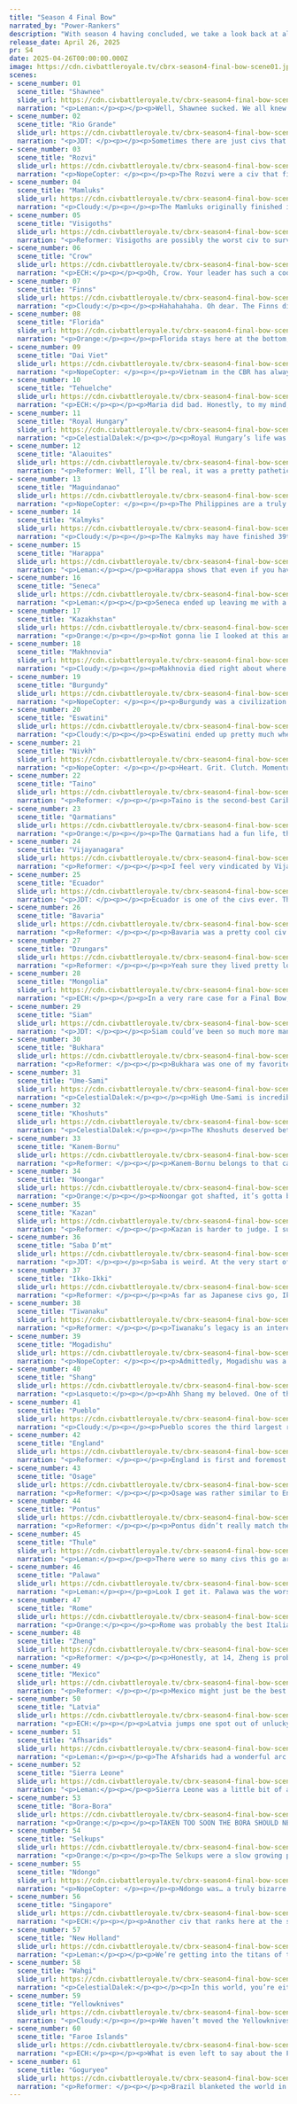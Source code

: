 ```yaml
---
title: "Season 4 Final Bow"
narrated_by: "Power-Rankers"
description: "With season 4 having concluded, we take a look back at all 61 civs and decide where we think they REALLY deserved to finish."
release_date: April 26, 2025
pr: S4
date: 2025-04-26T00:00:00.000Z
image: https://cdn.civbattleroyale.tv/cbrx-season4-final-bow-scene01.jpeg
scenes:
- scene_number: 01
  scene_title: "Shawnee"
  slide_url: https://cdn.civbattleroyale.tv/cbrx-season4-final-bow-scene01.jpeg
  narration: "<p>Leman:</p><p></p><p>Well, Shawnee sucked. We all knew they were gonna suck. It's hard to be the American civ that starts in the middle of it all. Shawnee was a civ that didn’t open Liberty or Tradition, got quickly boxed in and rushed down without the strength, bonuses, or moxie to fight against all their neighbors. Even though they were a patent failure, Shawnee at least got to sit in the sub for a second or two when they grabbed that city from Mexico. They promptly died, I know, but dying right after your finest moment turned out to be something of a theme this cbr. </p>"
- scene_number: 02
  scene_title: "Rio Grande"
  slide_url: https://cdn.civbattleroyale.tv/cbrx-season4-final-bow-scene02.jpeg
  narration: "<p>JDT: </p><p></p><p>Sometimes there are just civs that live doing nothing and die doing nothing. Rio Grande slots into that niche pretty well. In retrospect, they are eerily similar to another cool civ that was just absolutely hammered by neighbouring powers notably stronger than they were - X3 Brazil. Both came into the royale with very solid mid-tier projections, being seen as nations with decent past results and decent AI who are hampered by being hemmed in by bigger fish. Both proceeded to buttfumble the chances they had by not settling well early, which was further devastated by game-ruining wars with a much stronger neighbour up north. While it did take a while for them to die, they were on the backfoot from the start, getting pummeled by New Holland, Tiwanaku and even Bora Bora. Really, their biggest contribution is acting as an engine for two of the games most memorable powers in Tiwanaku and Bora. Maybe next time we can get the cowboy, and not the cow. </p>"
- scene_number: 03
  scene_title: "Rozvi"
  slide_url: https://cdn.civbattleroyale.tv/cbrx-season4-final-bow-scene03.jpeg
  narration: "<p>NopeCopter: </p><p></p><p>The Rozvi were a civ that filled an unappreciated role in the epic that was X4 - that of an early-game conqueror struck down for their bloodthirstiness, someone to establish the stakes and then quickly get snuffed out. They had their one cool moment, and then spent the rest of the game rotting - a really unfortunate fate for such a cool civ (I’m not biased trust me). I suppose it’s not all bad, their one cool moment was still more than what some other civs achieved, but there’s a reason they’re third-to-last on the rankings - one city capture doesn’t make up for all the time spent as a rump state.</p>"
- scene_number: 04
  scene_title: "Mamluks"
  slide_url: https://cdn.civbattleroyale.tv/cbrx-season4-final-bow-scene04.jpeg
  narration: "<p>Cloudy:</p><p></p><p>The Mamluks originally finished in a dismal 52nd, but we decided that still wasn’t bad enough and dropped them to 58th. They tried a little bit at the start but then they got absolutely destroyed and deserved it.</p>"
- scene_number: 05
  scene_title: "Visigoths"
  slide_url: https://cdn.civbattleroyale.tv/cbrx-season4-final-bow-scene05.jpeg
  narration: "<p>Reformer: Visigoths are possibly the worst civ to survive to the top half of civs. All you need to see is the -34 on the slide. They barely deserve a mention. To match their non-existent presence in the game. Let’s hope next season’s Iberia is a bit more lively. </p>"
- scene_number: 06
  scene_title: "Crow"
  slide_url: https://cdn.civbattleroyale.tv/cbrx-season4-final-bow-scene06.jpeg
  narration: "<p>ECH:</p><p></p><p>Oh, Crow. Your leader has such a cool IRL history, it actually quite saddens me that this is where you end up but it’s hard to justify any higher, truly. I suppose we can all be glad you had one slight bright spot in the early episodes - that one counter-invasion that looked set to take down the Yellowknives - that may give some folks satisfaction that you have potential. Not here though, Joe Medicine Crow.</p>"
- scene_number: 07
  scene_title: "Finns"
  slide_url: https://cdn.civbattleroyale.tv/cbrx-season4-final-bow-scene07.jpeg
  narration: "<p>Cloudy:</p><p></p><p>Hahahahaha. Oh dear. The Finns did nothing all season, never captured a city, and wrote themselves out of the game through sheer laziness. With only 5 cities to their name, they would have died quickly if someone remembered that they existed, so we’ve dropped them a whopping 22 places. </p>"
- scene_number: 08
  scene_title: "Florida"
  slide_url: https://cdn.civbattleroyale.tv/cbrx-season4-final-bow-scene08.jpeg
  narration: "<p>Orange:</p><p></p><p>Florida stays here at the bottom, they really did not do much in the royale and kinda just waited for their defeat. What I find more interesting is that they feel like they had more presence than this because they got eliminated in part 26. It feels like they did more than they actually did, but MacGregor’s greatest scam was making us think he’d be more crazy than he was.</p>"
- scene_number: 09
  scene_title: "Dai Viet"
  slide_url: https://cdn.civbattleroyale.tv/cbrx-season4-final-bow-scene09.jpeg
  narration: "<p>NopeCopter: </p><p></p><p>Vietnam in the CBR has always been a land of extremes. On the one hand, you have Mk. 2’s Vietnam, one of the mightiest and most iconic civs in series history, seizing Southeast Asia and southern China and then tearing west all the way to the gates of the Middle East. Then, on the other hand, you have X2’s Vietnam, maybe the shittiest civ in series history, who did practically nothing of note whatsoever. Dai Viet unfortunately leaned more towards the latter end of the spectrum - they were a defensive and religious powerhouse, sure, but they never fought a good war in their entire history and they crumbled as soon as their natural defenses faltered. They died in 54th, and that’s about where they deserved to land. At least the holy wars were fun.</p>"
- scene_number: 10
  scene_title: "Tehuelche"
  slide_url: https://cdn.civbattleroyale.tv/cbrx-season4-final-bow-scene10.jpeg
  narration: "<p>ECH:</p><p></p><p>Maria did bad. Honestly, to my mind, a real F tier performance overall, bottom 5 even (although clearly my peers are a tad more generous). Here’s the thing, everyone recognises that the Southern Cone of South America is a fairly difficult starting region, with mediocre terrain, slow movement and a tendency to get boxed in by civs to the north that start stronger and can block off the hills to get further up. The thing is, the Tehuelche had the capacity to surpass these barriers, plenty of land and a failed neighbour in Rio Grande they could have taken advantage of. Instead, the Tehuelche settled slowly and were shockingly bad at building up the cities they did build; in the CBR the quiet lynchpin of victory is infrastructure, developing your land and thus having great stats. Look at the Afsharids or eventual winner Goguryeo for the opposite of Tehuelche, who had bare lands and 7 science by the end of episode 2. Bora-Bora showing up and clowning on them was the perfect lesson ender, and I think Tehuelche should be grateful for 52nd here.</p>"
- scene_number: 11
  scene_title: "Royal Hungary"
  slide_url: https://cdn.civbattleroyale.tv/cbrx-season4-final-bow-scene11.jpeg
  narration: "<p>CelestialDalek:</p><p></p><p>Royal Hungary’s life was disappointing. They started out with a quick and dirty war against Bavaria where they took Regensburg, making up for their tepid settling pace. Unfortunately, it didn’t help enough. After the initial war, they stagnated, while Latvia and Bavaria quickly boxed them in. The walls were closing in on them when Latvia took Komarom. The walls closed in on them when a nasty coalition war led to them losing half of their remaining cities. It looked like they had some more hope when they and Latvia teamed up on Bavaria. But it wasn’t enough. It never was. Bathory tried a lot of things, but never committed hard enough. She was more focused on a long-distance relationship with Daji. At long last, the two serial killers are together in the Babyloanian submarine, making out and killing their servants for shits and giggles. I think that’s all that she wanted, really. </p>"
- scene_number: 12
  scene_title: "Alaouites"
  slide_url: https://cdn.civbattleroyale.tv/cbrx-season4-final-bow-scene12.jpeg
  narration: "<p>Reformer: Well, I’ll be real, it was a pretty pathetic attempt. At this point I’m not sure Morocco is that great of a TSL. Back in mk2 Morocco did do better, but it’s a nominal improvement. I don’t remember if Morocco was coastal, but for Alaouites being unable to improve sea resources is a pretty big malus. The region doesn’t exactly lend itself to food richness. Now we do know that food-poor regions can produce strong contestants (e.g. Tiwanaku), but I have to imagine that more often than not, this is a serious setback. Sure, it saved them from naval invasions a few times, but I’m not sure the prize is worth the cost here. Maybe we should just give a Tunis TSL a chance again…but I really like the Almohads…agonizing. Let’s hope one of these guys can walk in the Vandals’ footsteps, because Alaouites certainly wasn’t it. </p>"
- scene_number: 13
  scene_title: "Maguindanao"
  slide_url: https://cdn.civbattleroyale.tv/cbrx-season4-final-bow-scene13.jpeg
  narration: "<p>NopeCopter: </p><p></p><p>The Philippines are a truly cursed region in the CBR, seemingly destined never to have a successful contender. Maguindanao was admittedly created in part to try and break that curse, with their militaristic biases and strong position that miraculously worked much better in the CBR than it did in any of my test games. Unfortunately, it’s not called a curse because it produces the expected outcome. Like Mk. 2’s Philippines before them, Maguindanao was reduced from a genuine contender to an early grave by constant, relentless invasions from all sides. Admittedly, with an overperforming Singapore on one side and the Wahgi on the other, maybe Maguindanao never truly stood a chance to begin with. But it’s clear from their highest highs that 60th was far, far too low a rank for Maguindanao. 49th still isn’t impressive by any means, of course, but hopefully this 11-rank jump better reflects just how hard Mag fought.</p>"
- scene_number: 14
  scene_title: "Kalmyks"
  slide_url: https://cdn.civbattleroyale.tv/cbrx-season4-final-bow-scene14.jpeg
  narration: "<p>Cloudy:</p><p></p><p>The Kalmyks may have finished 39th, but we think 48th is more appropriate for the civ that was first to lose its capital, miraculously got it back, lost their second city, and then never recovered. They spent most of the game as an irrelevant rump and gave away some of the few cities they already had to civs like Bukhara. They might have ended up even lower in the final bow if they hadn’t posthumously won our hearts by spawning back in every turn during total war due to an unexpected quirk of their unique ability, making them nearly impossible to kill.</p>"
- scene_number: 15
  scene_title: "Harappa"
  slide_url: https://cdn.civbattleroyale.tv/cbrx-season4-final-bow-scene15.jpeg
  narration: "<p>Leman:</p><p></p><p>Harappa shows that even if you have a strong early game economy, if you do not settle, you don’t build any army, you’re just going to slowly get ground down by your neighbors. Being killed off by the Khoshuts was just embarrassing. However, for that strong economy, and that slight bit of potential Harappa showed in the early game, they get this sizeable bump in the final bow. Also I like them.</p>"
- scene_number: 16
  scene_title: "Seneca"
  slide_url: https://cdn.civbattleroyale.tv/cbrx-season4-final-bow-scene16.jpeg
  narration: "<p>Leman:</p><p></p><p>Seneca ended up leaving me with a positive impression in my mind, because of how scrappy and tenacious they ended up being, but make no mistake, they did a bad job. This is the civ we put in second place at the start of the game and here they are rounding out the bottom quartile. Because despite all their antics, they did a bad job.</p>"
- scene_number: 17
  scene_title: "Kazakhstan"
  slide_url: https://cdn.civbattleroyale.tv/cbrx-season4-final-bow-scene17.jpeg
  narration: "<p>Orange:</p><p></p><p>Not gonna lie I looked at this and thought “what the fuck did Kazakhstan do why are they 45th?” But apparently they had an actual empire for a bit going up the urals and into the arctic, so that was neat. They then got their shit rocked by the Selkups.</p>"
- scene_number: 18
  scene_title: "Makhnovia"
  slide_url: https://cdn.civbattleroyale.tv/cbrx-season4-final-bow-scene18.jpeg
  narration: "<p>Cloudy:</p><p></p><p>Makhnovia died right about where we felt they should. They struggled for most of the game but they had at least a little bit of spark to them, a fleeting demonstration of life and grit and spirit. Too bad they made a lot of really bad decisions and it was all for nothing. At least they fought until the end.</p>"
- scene_number: 19
  scene_title: "Burgundy"
  slide_url: https://cdn.civbattleroyale.tv/cbrx-season4-final-bow-scene19.jpeg
  narration: "<p>NopeCopter: </p><p></p><p>Burgundy was a civilization that, in a just world, would have been a regional power. They settled well, fought well, and managed the nightmarish scenario of constant coalition wars about as well as they could have. If not for one mistake, not pushing England off the mainland, perhaps they could have even gotten away with it. Instead, the cheap tactics of their neighbors brought them down before their time. Burgundy sees a healthy raise in their final score because, yeah, from an objective standpoint they spent most of the game in a MUCH better position than any of their neighbors, they played the game well, and they only died as early as they did because their neighbors wouldn’t lay off them. So long, and thanks for making the Hundred Years’ War an actually entertaining regional rivalry.</p>"
- scene_number: 20
  scene_title: "Eswatini"
  slide_url: https://cdn.civbattleroyale.tv/cbrx-season4-final-bow-scene20.jpeg
  narration: "<p>Cloudy:</p><p></p><p>Eswatini ended up pretty much where they deserved—not in the bottom-most bottom tier, but in the next tier above that, the chronic no-hopers. Their game was far from uneventful—they fought in many wars, settled Madagascar, and defended heroically against numerous neighbors—but they had a bad habit of giving away cities in peace treaties and hemorrhaging outlying cities to civs they could have beaten, starting from episode 2 when they lost their second city to Rozvi. Later, they kept making impressions on us by getting repeatedly liberated and refusing to stay dead. But sadly for them, most of those impressions were pretty bad.</p>"
- scene_number: 21
  scene_title: "Nivkh"
  slide_url: https://cdn.civbattleroyale.tv/cbrx-season4-final-bow-scene21.jpeg
  narration: "<p>NopeCopter: </p><p></p><p>Heart. Grit. Clutch. Momentum. Wanting It More. These are the five Poblometrics, the truest and most accurate method of measuring a Civ’s odds of success, measuring not what a civ theoretically is but what their true essence is. This method of ranking was first devised as a way to explain how the Nivkh were beating the seemingly-superior Ikko-Ikki, in a way making the Nivkh the icon of the Poblometrics. Which is hilarious, considering how the Nivkh fumbled a chance at relevance so hard. They did admittedly have solid stats, and most of their failures came from their unfortunate position between Goguryeo and the Thule, but they only even ended up in that mess because they failed to take completely undefended Goguryeo lands. Most of their game was just a respectable but ultimately fruitless struggle for survival. In the high 40s they go.</p>"
- scene_number: 22
  scene_title: "Taino"
  slide_url: https://cdn.civbattleroyale.tv/cbrx-season4-final-bow-scene22.jpeg
  narration: "<p>Reformer: </p><p></p><p>Taino is the second-best Caribbean civ we’ve had. Yyyeah. I mean the competition is Jamaica and Haiti. Which ain’t much. But also Buccs! So you know what the region can do when the stars align. Unfortunately for the civs that came after the Buccs, it seems that the stars will only align once. In this context of incredibly abysmal performance, Taino’s run is pretty alright. I mean, they lived till 28th! That’s gotta be worth something. They didn’t do much besides live long and maintain respectable tech, but hey, baby steps, baby steps. At this rate, we’ll have a top ten power out of Caribbean in like…a few years. Something to look forward to!</p>"
- scene_number: 23
  scene_title: "Qarmatians"
  slide_url: https://cdn.civbattleroyale.tv/cbrx-season4-final-bow-scene23.jpeg
  narration: "<p>Orange:</p><p></p><p>The Qarmatians had a fun life, they absolutely sucked except for a few sparse moments of ecstasy, and an incredible number of revives. They started out failing to settle at all, then pulled out a huge win against the Afsharids then followed it up with a few more nice captures, before going back to doing jack shit until they got eliminated. Then the real fun happened as they got revived an incredible number of times and no I’m not going to count how many, but it’s a lot, maybe the most we’ve ever had.</p>"
- scene_number: 24
  scene_title: "Vijayanagara"
  slide_url: https://cdn.civbattleroyale.tv/cbrx-season4-final-bow-scene24.jpeg
  narration: "<p>Reformer: </p><p></p><p>I feel very vindicated by Vijayanagara’s performance, and further by what seems like will be a very meagre legacy. I was assured they would do well, and look how that went! Disappointment, disappointment, disappointment.There was a brief period where they were kind of gaming, but it was brief indeed. At most they were impressive when defending, but it’s not hard to defend when the terrain is rough and the approaches are limited. They made South India into their prison and then cherished it like it was something worth celebrating. Let’s hope we’ll get a good South Indian contestant next season. </p>"
- scene_number: 25
  scene_title: "Ecuador"
  slide_url: https://cdn.civbattleroyale.tv/cbrx-season4-final-bow-scene25.jpeg
  narration: "<p>JDT: </p><p></p><p>Ecuador is one of the civs ever. They aren’t the most egregiously boring civ. But to call them exciting is a gross mischaracterization. Hemmed into Northern South America, Ecuador never really got a chance to shine due to the Amazon and the strong settlements of their neighbours. All they really wound up doing was developing at a leisurely pace whilst building an army, the perennial mid tier. Wars with New Holland and Mexico both failed to create any expected gains thanks to jungle terrain and their own incompetence. Eventually, however, Ecuador did something that such notable nothingburgers like Kurdistan and the Finns failed to do - they took a city. Granted, it's the worst city capture of all time, requiring multiple parts to take Lukurmata from a collapsing Tiwanaku and eventually failing to finish the job, leaving Bora Bora and New Holland to scramble for the remains. But hey, that fumble prevents them from being the most forgettable civ of all time, because at least they have a failure people will remember them for. Also, when they got swept by Mexico, that was at least a pretty exciting part, so I gotta give em that. </p>"
- scene_number: 26
  scene_title: "Bavaria"
  slide_url: https://cdn.civbattleroyale.tv/cbrx-season4-final-bow-scene26.jpeg
  narration: "<p>Reformer: </p><p></p><p>Bavaria was a pretty cool civ in like the first five episodes. Or something like that. Being cool for one eighth of a season doesn’t net you much sympathy, so down they go. 36th seems more apt. Though personally I would’ve put them even lower, somewhere in the 40s. </p><p></p><p>Now that I think about it, Bavaria essentially had gifted child syndrome. That’s rough buddy.</p>"
- scene_number: 27
  scene_title: "Dzungars"
  slide_url: https://cdn.civbattleroyale.tv/cbrx-season4-final-bow-scene27.jpeg
  narration: "<p>Reformer: </p><p></p><p>Yeah sure they lived pretty long, but so what? The most memorable part of Dzungars was fielding an outdated army the whole game, followed by failing to cripple Selkups, followed by failing to cripple Khoshuts. Awful things to remember a civ by. Ah, early on they looked…well, mildly promising! I never held much hope for these guys, I’ll be real. But my hope for them was never zero. It would’ve been such a cool reversal. Snatching victory from the jaws of defeat. But naaahhh had to be a gremlin. That’s what really unites the three Oirats of the season. They were all just fucking around. I think that’s worth respecting. </p>"
- scene_number: 28
  scene_title: "Mongolia"
  slide_url: https://cdn.civbattleroyale.tv/cbrx-season4-final-bow-scene28.jpeg
  narration: "<p>ECH:</p><p></p><p>In a very rare case for a Final Bow, Mongolia has ended up in the same rank they died in, huh! What’s up with that? Well, I can speculate that they were a prototypical ‘fine’ civ. They had some cool moments surpassing ‘fine’ - like their adoption of Freedom and the pushbacks against Shang - alongside some mediocre moments like the initial losses to Shang that dented their average, but the usual perception of Mongolia was ‘fine’. They settled fine, had fine enough stats, had a fine spattering of fans but rarely outright hype, and died in a fine, semi-heroic but ultimately irrelevant last stand to the season winner. As such, why deviate from the rank they died in, it’s already a fine enough place to put them!</p>"
- scene_number: 29
  scene_title: "Siam"
  slide_url: https://cdn.civbattleroyale.tv/cbrx-season4-final-bow-scene29.jpeg
  narration: "<p>JDT: </p><p></p><p>Siam could’ve been so much more man. They had such a glowing and fun set of test performances and such a cool unique line. They played their early game to a tee, settling excellently and building a good tech turtle. Then they just kinda did nothing for a while. It was frustrating. By the time they realized they had to actually do things to win the game, it was too little too late. They were too lethargic when attacking the remnants of Vietnam, were thoroughly outscaled by Singapore and Zheng, and failed to capitalize on the failures of India’s clown trio. Really, when Singapore came knocking, it was no surprise they folded. What was surprising was that their final death came at the hands of Gogurt and Wahgi, the first symptom of the global projection that defined the endgame. I really wanted to like Rama. But he didn’t give me enough reasons to like him. </p>"
- scene_number: 30
  scene_title: "Bukhara"
  slide_url: https://cdn.civbattleroyale.tv/cbrx-season4-final-bow-scene30.jpeg
  narration: "<p>Reformer: </p><p></p><p>Bukhara was one of my favorites. Not to begin with, though. I voted for Khiva or something, and notably I was and still am a massive Afsharid fan. But they had so much grit, heart, clutch, and wanting it more. How could you not love these spicy lil guys? Always showing off bigger civs like it was no big deal. Central Asia can be proud, Bukhara did the region well. It’s a rough TSL to pull off, as we’ve seen. Siberia is just next door, the Himalayas are impregnable, and civs from the south are often hard to contend with too. The neighborhood certainly doesn’t help. Mostly flat terrain with tough neighbors…yikes. Makes Bukhara all that much more impressive. Kudos to them. </p>"
- scene_number: 31
  scene_title: "Ume-Sami"
  slide_url: https://cdn.civbattleroyale.tv/cbrx-season4-final-bow-scene31.jpeg
  narration: "<p>CelestialDalek:</p><p></p><p>High Ume-Sami is incredibly generous. They might not have been Visigoth levels of useless, but they were pretty much invisible the entire game. Just how useless? Their second city capture was during total war. The entire game, they looked like a mid-tier contender, able to take on the Finns, but they never did. They lost one war to the Faroes, gave up, and ate shit until they died of shit poisoning. We ranked them fairly high consistently because we thought that they’d wake up somewhere, somehow, and do something. But they never did. They skipped work every day of their life and then retired. Fuck you, Ume-Sami, for getting our hopes up that you’d paint the map in your beautiful colors. I regret ranking them 39th, because they deserved lower and I didn’t remember just how fucking useless they were until I started writing this. </p>"
- scene_number: 32
  scene_title: "Khoshuts"
  slide_url: https://cdn.civbattleroyale.tv/cbrx-season4-final-bow-scene32.jpeg
  narration: "<p>CelestialDalek:</p><p></p><p>The Khoshuts deserved better. They looked like they were doing mediocre in the very beginning, until an utterly moronic peace deal led to them ceding the unthreatened city of Lhasa to the Dzungars and making their empire into a bizarre snake-like creature. Then, for a while, they did absolutely nothing. </p><p></p><p>Until they killed Harappa. </p><p></p><p>All of Harappa’s neighbors were ganging up on them, but by some miracle the Khoshuts came out of the coalition war with ALL of Harappa’s cities. This didn’t make them a major power by any means, but they were respectable. They became even more respectable by fending off a coalition war and retaking Lhasa. But then, the Afsharids came, and ate their empire in one gulp.</p><p></p><p>The Khoshuts played quite well after their initial diplomatic blunder. In the end, that diplomatic blunder probably wouldn’t have helped much. They were never a frontrunner: Harappa was so small that their complete capture turned the Khoshuts only into a mid-tier power. It’s fitting that they’re pretty much right at the middle.</p>"
- scene_number: 33
  scene_title: "Kanem-Bornu"
  slide_url: https://cdn.civbattleroyale.tv/cbrx-season4-final-bow-scene33.jpeg
  narration: "<p>Reformer: </p><p></p><p>Kanem-Bornu belongs to that caste of most respectable civs: the caste of underdogs that punched above their weightclass. For the vast majority of their existence they were fighting statistically superior foes, and without fail, they triumphed. The most staggering of these triumphs was against Saba-D’mt, of course - the promised child of Africa, with everything given to them on a silver platter. Kanem humiliated them twice, if memory serves. Of course, Kanem did eventually die, but it was a life well lived, full of underdog adventures. What more could you hope for?</p>"
- scene_number: 34
  scene_title: "Noongar"
  slide_url: https://cdn.civbattleroyale.tv/cbrx-season4-final-bow-scene34.jpeg
  narration: "<p>Orange:</p><p></p><p>Noongar got shafted, it’s gotta be said. They were shafted nearly the entire game, sadly often of their own accord. They were in constant struggle the whole time and I feel sorry for them. And you know what the total war hurt them most, Palawa should’ve died before them, they got shafted there too. But within all the shafting, their own inability to break out brings them down here to the low 20s.</p>"
- scene_number: 35
  scene_title: "Kazan"
  slide_url: https://cdn.civbattleroyale.tv/cbrx-season4-final-bow-scene35.jpeg
  narration: "<p>Reformer: </p><p></p><p>Kazan is harder to judge. I suppose, then, it makes sense that they more or less keep their middling position just above 30. Kazan got off to a middling start, peaked when Kazakhstan collapsed, and then continued on a middling trajectory. Most people, including rankers, probably remember them for that brief time in the spotlight, and so they get to stay in the top half of civs, even if just by their average rank they should probably be lower.</p>"
- scene_number: 36
  scene_title: "Saba D’mt"
  slide_url: https://cdn.civbattleroyale.tv/cbrx-season4-final-bow-scene36.jpeg
  narration: "<p>JDT: </p><p></p><p>Saba is weird. At the very start of the game, we saw them fall to the valleys of last place, wrought by their inactive settling and the Mamluks forward settling them in Sudan. But then something incredible happened. Buoyed by Mogadishu’s massive trade routes, Saba entered their first golden age, supercharging their production and growth from bottom feeders to the best in the cylinder. With this immense production spike, they built a strong empire, bloodying the Mamluks and Kanem Bornu and rising to become one of Africa’s big three thanks to the retention of a pretty good statline. Unfortunately, pretty good was all we ever got of them. </p><p></p><p>Scraps with Ndongo, Sierra Leone and Pontus went nowhere, while their “pretty good” stats began to look increasingly dismal thanks to their neighbours simply outscaling them. Meanwhile, their whipping boy of Mogadishu managed to somehow recover from perpetual mediocrity and build a very advanced statline for themselves going into the endgame. Follow this up with continued stalled wars, and you got a recipe for a downfall, brought expressly at the hands of Mogadishu and Sierra Leone. As other PRs have stated before, they went from zero to hero back to zero again. </p>"
- scene_number: 37
  scene_title: "Ikko-Ikki"
  slide_url: https://cdn.civbattleroyale.tv/cbrx-season4-final-bow-scene37.jpeg
  narration: "<p>Reformer: </p><p></p><p>As far as Japanese civs go, Ikko was pretty cool. Early aggression against Shang brought excitement to East Asia. They kept up alright in tech. But somewhere along the way, they turned into a sycophant, a Goguryeo minion, serving the interests of a foreign power. Where did it all go wrong. Regardless of what Ikko could’ve done differently, being a toady will be their long-term legacy. Not a great legacy, that, but I suppose there is worse. </p>"
- scene_number: 38
  scene_title: "Tiwanaku"
  slide_url: https://cdn.civbattleroyale.tv/cbrx-season4-final-bow-scene38.jpeg
  narration: "<p>Reformer: </p><p></p><p>Tiwanaku’s legacy is an interesting one. They built a respectable early game empire, and we were all preaching to the choir, predicting that Tiwanaku would be one of the big dogs for a long, long time. All they really needed to do was clip New Holland’s wings and hold against a Bora-Bora naval assault. Unfortunately, they did neither. It is a classic case of a strong civ not taking advantage of their strengths, but arguably taken to the extreme. Tiwanaku had everything and lost everything. And somehow, there were MULTIPLE examples of this in x4. Shang and Pueblo come to mind. And frankly, this kind of rise and fall is my favorite kind of arc. It shows just how dynamic the game is- and that we’re moving in the right direction with the gameplay modifications.</p>"
- scene_number: 39
  scene_title: "Mogadishu"
  slide_url: https://cdn.civbattleroyale.tv/cbrx-season4-final-bow-scene39.jpeg
  narration: "<p>NopeCopter: </p><p></p><p>Admittedly, Mogadishu was a bit of a dodged bullet with how insane their uniques are in a vacuum, not that it made their initial sleepy playstyle any less frustrating given the potential we all knew they had. But what should have been a performance worthy of the 40s was saved by Mogadishu’s incredibly active and scrappy later performance, picking off enemies all across the map and even putting up a good fight in the midst of Total War. Admittedly they still didn’t really achieve nearly enough to warrant their initial placement of 15th, mostly picking off bottom feeders and throwing hands with Saba-D’mt to little effect, but they were still entertaining and they had a nice little Indian Ocean empire by the end of it all.</p>"
- scene_number: 40
  scene_title: "Shang"
  slide_url: https://cdn.civbattleroyale.tv/cbrx-season4-final-bow-scene40.jpeg
  narration: "<p>Lasqueto:</p><p></p><p>Ahh Shang my beloved. One of the most catastrophic throws of the season and yet I can’t help but love them for it. Civs that fail are a dime a dozen, but there’s something to be said for the ones that go out of their way to self immolate. They really looked like they had something going for them; they peaked in 1st before enjoying a comfortable run in the top 10. Then Daji just decided to tank her entire run by murdering all her civilians and throwing every city deep into resistance. Can’t say it wasn’t historically accurate, but instead of bringing on the Zhou dynasty it brought on Goguryeo. I can’t help but wonder what the alternate timeline would’ve been. You could argue her collapse was what let Goguryeo go on to win it all. They were already big, but maybe the lack of competition was what helped them. Obviously I would’ve loved to see Shang stay alive and kick more ass, but it wasn’t to be.</p>"
- scene_number: 41
  scene_title: "Pueblo"
  slide_url: https://cdn.civbattleroyale.tv/cbrx-season4-final-bow-scene41.jpeg
  narration: "<p>Cloudy:</p><p></p><p>Pueblo scores the third largest rank change of any civ in the final bow, and the second highest rise, off the backs of a strong early to mid game performance that ended so fast we weren’t totally sure what even happened. But during the time they were around, the Pueblo were seen as a strong contender, standing at the top of North America for quite a while and reaching #2 overall in episodes 9 and 13. They might have been re-ranked even higher for the final bow if not for the fact that they made mistakes that contributed to their premature undoing, including their failure to capitalize on weak neighbors over whom they had a massive military advantage. Still, they were impressive while they lasted.</p>"
- scene_number: 42
  scene_title: "England"
  slide_url: https://cdn.civbattleroyale.tv/cbrx-season4-final-bow-scene42.jpeg
  narration: "<p>Reformer: </p><p></p><p>England is first and foremost remembered as a brave civ. A bulwark against the villainous Faroes, those harbingers of winter. England was successful against the lousy civs of mainland Europe, but their efforts were still in vain. England well and truly died before they deserved to, and were outlived by many of the aforementioned lousy mainlanders. But England’s accomplishments were of course greater than the combined accomplishments of the likes of Visigoths, Burgundy, and Bavaria. Hence their ascension all the way to 20th. Nothing to sneeze at. I still wish things could’ve been different, but we’ll have to make do with what we’ve got. </p>"
- scene_number: 43
  scene_title: "Osage"
  slide_url: https://cdn.civbattleroyale.tv/cbrx-season4-final-bow-scene43.jpeg
  narration: "<p>Reformer: </p><p></p><p>Osage was rather similar to England - punching above their weightclass and impressing the observers. They met a similar end as well, crushed under the heel of the king of the region. But what Osage has over England is wild shenanigans. Osage units dispersed across the cylinder, infiltrating random cities and spreading chaos wherever they could. Osage had already won over many hearts with their grit, but these chaotic shenanigans sealed the deal - and the rankers were certainly not unaffected. And so they keep their final rank of 19, which is very respectable indeed. </p>"
- scene_number: 44
  scene_title: "Pontus"
  slide_url: https://cdn.civbattleroyale.tv/cbrx-season4-final-bow-scene44.jpeg
  narration: "<p>Reformer: </p><p></p><p>Pontus didn’t really match the hype. They didn’t do badly by any means, but like, if you had to recall what they did in this game, I think you’d have a tough time. Or, most people would, anyway. They fought Makhno a few times. Eventually they got a city out of it. They fought Royal Hungary once or twice, notably losing the first time around. They fought Qarms twice- lost the first time, crushed them the second time. And then, Total War, of course. It’s been rehashed to death, but I’ll mention it one more time. Pontus’ UA will be the ONE thing we’ll remember about Pontus, because they did NOTHING ELSE OF NOTE. That’s not a great thing to be remembered for. Unless you hated Wahgi like I did. In which case WOOOO LET’S GO PONTUS IT’S ALL ABOUT THE PONTUS.</p>"
- scene_number: 45
  scene_title: "Thule"
  slide_url: https://cdn.civbattleroyale.tv/cbrx-season4-final-bow-scene45.jpeg
  narration: "<p>Leman:</p><p></p><p>There were so many civs this go around that spent a decent chunk of time in the top tier and then were cut down by the heavy hitters far before we expected. Thule was one of those and their strength is represented in this sizable ten place jump from their actual finish. They were a size I liked a lot but were hampered a lot by geography and one of their two expansion paths turning into complete juggernauts. That being said they played a good game, built a great economy and were a solid addition to the game.</p>"
- scene_number: 46
  scene_title: "Palawa"
  slide_url: https://cdn.civbattleroyale.tv/cbrx-season4-final-bow-scene46.jpeg
  narration: "<p>Leman:</p><p></p><p>Look I get it. Palawa was the worst Australian winner and the only civ to win the continent without ever coming close to uniting it. And I know we don’t really like civs who settle well and do nothing for the whole game. But I would like to say that even though they did do all that, it's not entirely their fault that they were a naval power with only land expansion options. I mean it’s a little their fault. But still despite all that they finished in the top ten, they had some impressive defense against Wahgi and Singapore in the final episodes, and that’s enough for 16th place.</p>"
- scene_number: 47
  scene_title: "Rome"
  slide_url: https://cdn.civbattleroyale.tv/cbrx-season4-final-bow-scene47.jpeg
  narration: "<p>Orange:</p><p></p><p>Rome was probably the best Italian civ we’ve had, and that’s pretty cool. They almost united the Med, they invaded into North Africa, they were overall pretty cool. I uh, don’t really know what else I can say about them. They could’ve done better but they didn’t, but they did pretty good for where they were, so that’s something I guess. They did pretty well.</p>"
- scene_number: 48
  scene_title: "Zheng"
  slide_url: https://cdn.civbattleroyale.tv/cbrx-season4-final-bow-scene48.jpeg
  narration: "<p>Reformer: </p><p></p><p>Honestly, at 14, Zheng is probably a fair bit overrated. They had a great early game, and a pretty good midgame, but then stagnated so hard that there’s not even anything to mention for 300-ish turns. That’s a crazy amount of time to spend sitting around doing nothing, so it surprises me to see them this high. But the rankers have spoken. Part of it, I’m sure, is the fact that there’s not a lot of civs that deserve this spot any more than Zheng does. Zheng impressed us and then kept it all together for a respectably long time. When I put it more charitably like so, their rank up here makes more sense. Not like I’m displeased, I loved Zheng. Glad to see them get love in the final bow. </p>"
- scene_number: 49
  scene_title: "Mexico"
  slide_url: https://cdn.civbattleroyale.tv/cbrx-season4-final-bow-scene49.jpeg
  narration: "<p>Reformer: </p><p></p><p>Mexico might just be the best Central American civ we’ve ever had. My memory’s not good enough to say that with absolute certainty. But I’m preeetty sure. This nets them a respectable place in the top 15, a sizable jump from where they died. Their struggles against hard-hitting top dogs like Pueblo, Yellowknives, and New Holland have been burnt into the memories of the observers. The persistence required to build the Mexican Empire cannot be understated. And perishing at the hands of the Wahgi made them a martyr, too. So close to glory… </p>"
- scene_number: 50
  scene_title: "Latvia"
  slide_url: https://cdn.civbattleroyale.tv/cbrx-season4-final-bow-scene50.jpeg
  narration: "<p>ECH:</p><p></p><p>Latvia jumps one spot out of unlucky 13th to 12th, signifying that their place in the top 15 wasn’t just some lucky dodging, but a fitting place for an impressive civ. Some may have forgotten Latvia being ranked 56th in Part 0, but they worked hard to prove themselves as one of the more competent minds we’ve seen out of the eastern half of Europe, punctuated by a doggedness in the face of hardy opposition that’s very praiseworthy. Underpinning all of this was an astounding ability to build up grand cities, which in turn produced top of the line stats from a smaller empire, a trait most European contenders next season should learn from, given the typical lesser space there.</p><p></p><p>Honestly, you probably could concoct a narrative of Latvia’s journey that makes it sound unimpressive, one where they’re just a decent settler with meh stats that mostly went against rumps and ultimately lost when put against true powers, and perhaps the capability to do that is a sign this civ doesn’t quite make the top 10, but that’s a pretty malicious framing and not one a civ this scrappy deserves, in my view.</p>"
- scene_number: 51
  scene_title: "Afhsarids"
  slide_url: https://cdn.civbattleroyale.tv/cbrx-season4-final-bow-scene51.jpeg
  narration: "<p>Leman:</p><p></p><p>The Afsharids had a wonderful arc this season that kind of epitomizes why I loved this season so much. There were so many ups and downs with this civ that culminated in an impressive finish and a wonderful legacy. They started with some solid settling, early bullying of their neighbors, before dropping cities to Qarmatians and slumbering for a while, only to wake up and entirely and completely eviscerate the Khoshuts in a way nobody had really expected. Then they spent a few episodes being active before being too overwhelmed by Wahgi troops to do anything. We counted them out again, thinking that all those Wahgi troops would hallow them out and leave them for dead but they didn’t. Afsharids managed to just barely hold on, and claim a top ten spot. Then they were revived and still continued to be active being one of the only revived civs I’ve ever seen to ever GAIN cities. What a wild ride. </p>"
- scene_number: 52
  scene_title: "Sierra Leone"
  slide_url: https://cdn.civbattleroyale.tv/cbrx-season4-final-bow-scene52.jpeg
  narration: "<p>Leman:</p><p></p><p>Sierra Leone was a little bit of a late bloomer, and, like the Afsharids, has a storied history filled with ups and downs and downs and ups. A strong start bullying the Alaouites parlayed into a sleepy midgame only to then transition to an explosive back third of the pre-Total War episodes, where Sierra Leone took on Kanem-Bornu, Saba D’mt and Rome in quick succession making quick work of all three of them. It was the unrelenting march of Faroe Islands coupled with Pontus’ unique ability that eventually did them in, but despite their spectacular collapse at the end of the game Sierra Leone played wonderfully.</p>"
- scene_number: 53
  scene_title: "Bora-Bora"
  slide_url: https://cdn.civbattleroyale.tv/cbrx-season4-final-bow-scene53.jpeg
  narration: "<p>Orange:</p><p></p><p>TAKEN TOO SOON THE BORA SHOULD NEVER HAVE DIED WHAT A MAGNIFICENT CIV THEY WERE FUCKIN BEAUTIFUL AND I LOVE THEM. Like you don’t understand they were a home grown Polynesian civ that did a far off settle right at the beginning and turned that into an empire and it’s hard to get better than that. Now I know I was a super supporter from the start, but Bora-Bora really did win over nearly everyone with their antics, and they did so well. It was an utter shame that Wahgi, who sucked at war and just did a bunch of settling before doing nothing for ages, was the one who beat Bora solely through an insane tech lead and an endless amount of units despite their incompetence and Bora’s prowess. The highest popularity in NopeCopter’s poll by far is just proof of their greatness. Love you Bora-Bora, thank you.</p>"
- scene_number: 54
  scene_title: "Selkups"
  slide_url: https://cdn.civbattleroyale.tv/cbrx-season4-final-bow-scene54.jpeg
  narration: "<p>Orange:</p><p></p><p>The Selkups were a slow growing power, almost the ideal Siberian civ, and they did super well with it. It took all the way to total war for their slow growth to show itself as not being fast enough, as their lack of tech doomed them. But they were a constant domineering threat for the whole game otherwise.</p>"
- scene_number: 55
  scene_title: "Ndongo"
  slide_url: https://cdn.civbattleroyale.tv/cbrx-season4-final-bow-scene55.jpeg
  narration: "<p>NopeCopter: </p><p></p><p>Ndongo was… a truly bizarre existence. Both created and voted in pretty much as a joke, their status for 90% of the game as a lazy mid-tier just sort of existing at the bottom of the map did not go over well with anybody, and really should have doomed them to forgettable mid-tier status. But HOLY SHIT, that Total War run. Perhaps the greatest Total War run in history, relative to their position before Total War at least. It’s easy to overlook Ndongo’s performance in those last six episodes because they got lucky and didn’t end up living to the end, but make no mistake: this civ with 16 cities and a dream managed to QUADRUPLE the size of their empire DURING TOTAL WAR, not only holding off but often actively winning against Sierra Leone, Singapore, the Faroes, and even (until Sudden Death) Goguryeo. They basically united a continent by decolonizing it. These fuckers punched a hole clean through the eternal number-two civ, up through the Mediterranean, while also holding off the game’s eventual winner. And make no mistake - without those XCOMs, they would have kept holding the line, and we have the no-XCOM runs to prove it. They do still drop two spots because, yeah, they really didn’t achieve much for 90% of the game whereas a couple other civs were top-tier powers throughout the game, but Ndongo built their fortunes at the end of the world and made the mightiest civs on the cylinder look like a bunch of fools. And as the civ that got me to start actually modding in the first place, I couldn’t be happier for them. Hopefully this was a satisfying end to Nzinga’s three-act character arc.</p>"
- scene_number: 56
  scene_title: "Singapore"
  slide_url: https://cdn.civbattleroyale.tv/cbrx-season4-final-bow-scene56.jpeg
  narration: "<p>ECH:</p><p></p><p>Another civ that ranks here at the same place they were eliminated, although it’s a tad more impressive when scratching at the Top 5. Let me state my bias, Singapore was my target of cheer from the start, hell, before the start considering my campaigning for them in voting. I’m a modern history and politics junkie with a fascination for Lee Kuan Yew’s story, so I’ve been rooting for Singapore’s inclusion every season, even with the knowledge that they’re a relatively low aggression economy civ with a bad reputation in games, just for the fun of seeing this modern city state go up against conquerors. I can’t have asked for a much better result, as Singapore really showed how a fairly tall gameplay strategy can work, beelining the naval techs they needed to hold their own in Southeast Asia and even for a moment dominate the Indian Ocean. After Timor-Leste’s victory, their turnaround from being judged 61st in Part 0 may be less unique, but it shouldn’t be undervalued. Godspeed, LKY.</p>"
- scene_number: 57
  scene_title: "New Holland"
  slide_url: https://cdn.civbattleroyale.tv/cbrx-season4-final-bow-scene57.jpeg
  narration: "<p>Leman:</p><p></p><p>We’re getting into the titans of this game. New Holland I think got a bit of a bad rap throughout this game. They were often criticised for being sleepy, for being incapable of taking open goals.  I disagree. I think New Holland played a masterful game. I think they took action when they needed to, expanded their empire by taking the easy wins when they were presented, and grew through meticulous, methodical elimination of their rivals at the most opportune times. Then in Total War, they were the only one of the final four with the Wahgi horde at their gates, and they swatted Wahgi out of South America with apparent ease. Between total war and the fall of Tiwanaku, New Holland never walked into a war they were not sure they would win, clearly earning their moniker, the Reaper of the Americas. </p>"
- scene_number: 58
  scene_title: "Wahgi"
  slide_url: https://cdn.civbattleroyale.tv/cbrx-season4-final-bow-scene58.jpeg
  narration: "<p>CelestialDalek:</p><p></p><p>In this world, you’re either a Boraliever or a Wahgigafan. Thus, there are fewer civs more polarizing than the Wahgi. Everything that can be said about them has already been said. After the invasion of Bora, they were absolute titans - eating Puni’s massive empire turned them into a seemingly unstoppable superpower. </p><p>But there was one thing that could stop them dead in their tracks: debt. Humiliating amounts of debt. They carpeted far too early, and even after their own lands were covered, they kept going. It started by losing about 900 gold per turn. Then, after a few episodes, 4000. Then 6000. Then 14000. </p><p></p><p>The episode before Total War, they were losing 109,174 gold per turn. </p><p></p><p>Their debt dropped their effective science to zero. They could no longer research techs. They were carpeting the globe, but with outdated units. Even though they had a military score in the millions, they were the definition of a paper tiger. After their initial gains in Total War, they lost 50 cities the next episode. They’d exhausted all their units, and that was basically it. Somehow, they’d cheated the system, but it came back to bite. The largest military the CBR has ever seen was, at the end, its own undoing. </p><p></p><p>They were hated by many, loved by some, and imploded catastrophically, but there’s little doubt that they were the most influential civ on the course of the game, perhaps even more influential than the eventual winner. </p>"
- scene_number: 59
  scene_title: "Yellowknives"
  slide_url: https://cdn.civbattleroyale.tv/cbrx-season4-final-bow-scene59.jpeg
  narration: "<p>Cloudy:</p><p></p><p>We haven’t moved the Yellowknives relative to their actual final rank, because they deserved what they got... and what they got was the entire continent of North America. They fought hard for it, springing back from having the smallest army in the world to brutally dismantle foes who had hopes just as high as theirs. They still held most of their continent when the game ended, cementing their legacy once and for all. We have little to add; their final placement spoke for itself.</p>"
- scene_number: 60
  scene_title: "Faroe Islands"
  slide_url: https://cdn.civbattleroyale.tv/cbrx-season4-final-bow-scene60.jpeg
  narration: "<p>ECH:</p><p></p><p>What is even left to say about the Faroes’ performance. There was never a point during this season where they didn’t feel on top of things, even for the span of episodes they chose to just sit on their laurels. They’d be in the running for most consistently dominant civ in CBR history if they weren’t sitting next to an equally consistent and continually more active season winner. They were second 15 times throughout the 46 episodes, not to mention their 17 times in first place, including a legendary run from Episodes 4 to 14. They weren’t popular for how they did it, but a silver was earned.</p>"
- scene_number: 61
  scene_title: "Goguryeo"
  slide_url: https://cdn.civbattleroyale.tv/cbrx-season4-final-bow-scene61.jpeg
  narration: "<p>Reformer: </p><p></p><p>Brazil blanketed the world in units, suffocating all resistance. Moors were an underdog in the endgame and had to fight tooth and nail to defeat the likes of Kazakhs and Iroquois. Chukchi came from nowhere with a steel chair to win, to everyone’s surprise. Timor-Leste was ranked dead last initially, and clawed their way from that pit to win regardless. </p><p></p><p>So, what did Goguryeo do? Well, Goguryeo…played the game. They played a solid, consistent, reliable game. A linear rise to power, with setbacks coldly calculated out of way. It is the least spectacular way to win, and I fear Goguryeo will be the least memorable winner once some time has passed. Not that it wouldn’t be sort-of deserved, but I have to feel bad for the guy who does everything right and doesn’t get the respect that is due. SURELY the guy who played a flawless game deserves the highest accolades. But the truth is that we naturally gravitate towards the more exciting stories. The triumphant underdog will always get more love. </p><p></p><p>The unfortunate truth is that in the hall of fame, Goguryeo might as well be the wallpaper.</p>"
---
```

